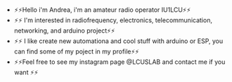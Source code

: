 - ⚡⚡Hello i'm Andrea, i'm an amateur radio operator IU1LCU⚡⚡
- ⚡⚡ I'm interested in radiofrequency, electronics, telecommunication, networking, and arduino project⚡⚡
- ⚡⚡ I like create new automationa and cool stuff with arduino or ESP, you can find some of my poject in my profile⚡⚡
- ⚡⚡Feel free to see my instagram page @LCUSLAB and contact me if you want ⚡⚡
<!---
IU1LCU/IU1LCU is a ✨ special ✨ repository because its `README.md` (this file) appears on your GitHub profile.
You can click the Preview link to take a look at your changes.
--->
